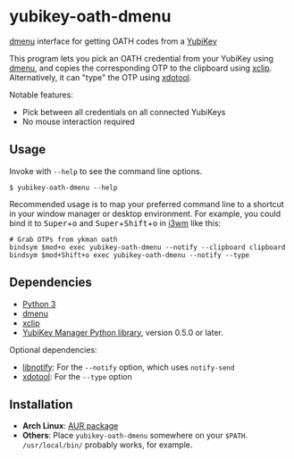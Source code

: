 yubikey-oath-dmenu
===

[dmenu][] interface for getting OATH codes from a [YubiKey][]

This program lets you pick an OATH credential from your YubiKey using [dmenu][],
and copies the corresponding OTP to the clipboard using [xclip][].
Alternatively, it can "type" the OTP using [xdotool][].

Notable features:

- Pick between all credentials on all connected YubiKeys
- No mouse interaction required


Usage
---

Invoke with `--help` to see the command line options.

    $ yubikey-oath-dmenu --help

Recommended usage is to map your preferred command line to a shortcut in your
window manager or desktop environment. For example, you could bind it to
<kbd>Super</kbd>+<kbd>o</kbd> and <kbd>Super</kbd>+<kbd>Shift</kbd>+<kbd>o</kbd>
in [i3wm][] like this:

    # Grab OTPs from ykman oath
    bindsym $mod+o exec yubikey-oath-dmenu --notify --clipboard clipboard
    bindsym $mod+Shift+o exec yubikey-oath-dmenu --notify --type


Dependencies
---

- [Python 3][python]
- [dmenu][]
- [xclip][]
- [YubiKey Manager Python library][ykman], version 0.5.0 or later.

Optional dependencies:

- [libnotify][]: For the `--notify` option, which uses `notify-send`
- [xdotool][]: For the `--type` option


Installation
---

- **Arch Linux**: [AUR package][aur]
- **Others**: Place `yubikey-oath-dmenu` somewhere on your `$PATH`.
  `/usr/local/bin/` probably works, for example.


[aur]: https://aur.archlinux.org/packages/yubikey-oath-dmenu
[dmenu]: https://tools.suckless.org/dmenu/
[i3wm]: https://i3wm.org/docs/userguide.html
[libnotify]: https://developer.gnome.org/libnotify/
[python]: https://www.python.org/
[xclip]: https://linux.die.net/man/1/xclip
[xdotool]: http://www.semicomplete.com/projects/xdotool/
[ykman]: https://github.com/Yubico/yubikey-manager
[YubiKey]: https://www.yubico.com/products/yubikey-hardware/
